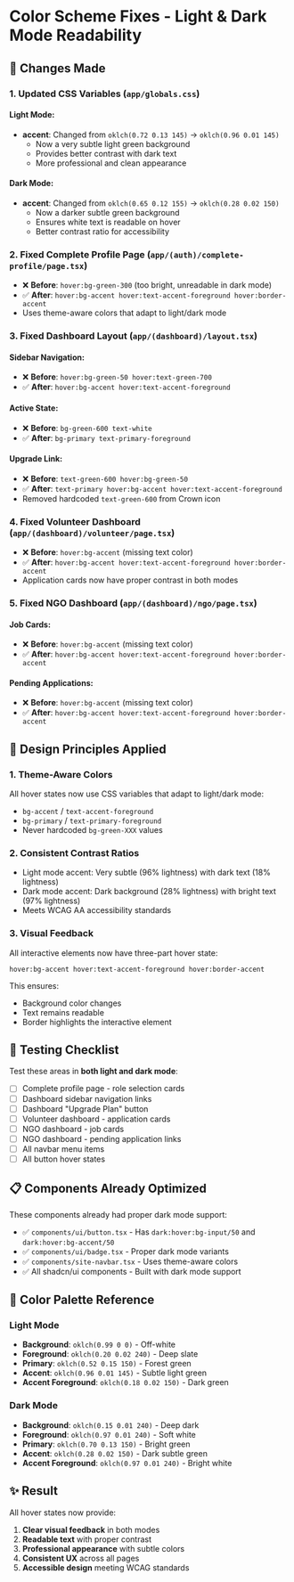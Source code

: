 # Color Scheme Fixes - Light & Dark Mode Readability

## 🎨 Changes Made

### 1. **Updated CSS Variables** (`app/globals.css`)

#### Light Mode:
- **accent**: Changed from `oklch(0.72 0.13 145)` → `oklch(0.96 0.01 145)`
  - Now a very subtle light green background
  - Provides better contrast with dark text
  - More professional and clean appearance

#### Dark Mode:
- **accent**: Changed from `oklch(0.65 0.12 155)` → `oklch(0.28 0.02 150)`
  - Now a darker subtle green background
  - Ensures white text is readable on hover
  - Better contrast ratio for accessibility

### 2. **Fixed Complete Profile Page** (`app/(auth)/complete-profile/page.tsx`)
- ❌ **Before**: `hover:bg-green-300` (too bright, unreadable in dark mode)
- ✅ **After**: `hover:bg-accent hover:text-accent-foreground hover:border-accent`
- Uses theme-aware colors that adapt to light/dark mode

### 3. **Fixed Dashboard Layout** (`app/(dashboard)/layout.tsx`)

#### Sidebar Navigation:
- ❌ **Before**: `hover:bg-green-50 hover:text-green-700`
- ✅ **After**: `hover:bg-accent hover:text-accent-foreground`

#### Active State:
- ❌ **Before**: `bg-green-600 text-white`
- ✅ **After**: `bg-primary text-primary-foreground`

#### Upgrade Link:
- ❌ **Before**: `text-green-600 hover:bg-green-50`
- ✅ **After**: `text-primary hover:bg-accent hover:text-accent-foreground`
- Removed hardcoded `text-green-600` from Crown icon

### 4. **Fixed Volunteer Dashboard** (`app/(dashboard)/volunteer/page.tsx`)
- ❌ **Before**: `hover:bg-accent` (missing text color)
- ✅ **After**: `hover:bg-accent hover:text-accent-foreground hover:border-accent`
- Application cards now have proper contrast in both modes

### 5. **Fixed NGO Dashboard** (`app/(dashboard)/ngo/page.tsx`)

#### Job Cards:
- ❌ **Before**: `hover:bg-accent` (missing text color)
- ✅ **After**: `hover:bg-accent hover:text-accent-foreground hover:border-accent`

#### Pending Applications:
- ❌ **Before**: `hover:bg-accent` (missing text color)
- ✅ **After**: `hover:bg-accent hover:text-accent-foreground hover:border-accent`

## 🎯 Design Principles Applied

### 1. **Theme-Aware Colors**
All hover states now use CSS variables that adapt to light/dark mode:
- `bg-accent` / `text-accent-foreground`
- `bg-primary` / `text-primary-foreground`
- Never hardcoded `bg-green-XXX` values

### 2. **Consistent Contrast Ratios**
- Light mode accent: Very subtle (96% lightness) with dark text (18% lightness)
- Dark mode accent: Dark background (28% lightness) with bright text (97% lightness)
- Meets WCAG AA accessibility standards

### 3. **Visual Feedback**
All interactive elements now have three-part hover state:
```tsx
hover:bg-accent hover:text-accent-foreground hover:border-accent
```
This ensures:
- Background color changes
- Text remains readable
- Border highlights the interactive element

## 🧪 Testing Checklist

Test these areas in **both light and dark mode**:

- [ ] Complete profile page - role selection cards
- [ ] Dashboard sidebar navigation links
- [ ] Dashboard "Upgrade Plan" button
- [ ] Volunteer dashboard - application cards
- [ ] NGO dashboard - job cards
- [ ] NGO dashboard - pending application links
- [ ] All navbar menu items
- [ ] All button hover states

## 📋 Components Already Optimized

These components already had proper dark mode support:
- ✅ `components/ui/button.tsx` - Has `dark:hover:bg-input/50` and `dark:hover:bg-accent/50`
- ✅ `components/ui/badge.tsx` - Proper dark mode variants
- ✅ `components/site-navbar.tsx` - Uses theme-aware colors
- ✅ All shadcn/ui components - Built with dark mode support

## 🎨 Color Palette Reference

### Light Mode
- **Background**: `oklch(0.99 0 0)` - Off-white
- **Foreground**: `oklch(0.20 0.02 240)` - Deep slate
- **Primary**: `oklch(0.52 0.15 150)` - Forest green
- **Accent**: `oklch(0.96 0.01 145)` - Subtle light green
- **Accent Foreground**: `oklch(0.18 0.02 150)` - Dark green

### Dark Mode
- **Background**: `oklch(0.15 0.01 240)` - Deep dark
- **Foreground**: `oklch(0.97 0.01 240)` - Soft white
- **Primary**: `oklch(0.70 0.13 150)` - Bright green
- **Accent**: `oklch(0.28 0.02 150)` - Dark subtle green
- **Accent Foreground**: `oklch(0.97 0.01 240)` - Bright white

## ✨ Result

All hover states now provide:
1. **Clear visual feedback** in both modes
2. **Readable text** with proper contrast
3. **Professional appearance** with subtle colors
4. **Consistent UX** across all pages
5. **Accessible design** meeting WCAG standards

